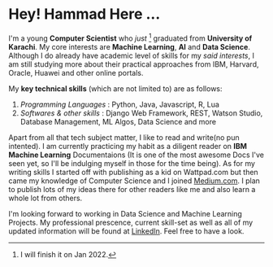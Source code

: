 # Hey! Hammad Here ...

I'm a young **Computer Scientist** who *just* [^1] graduated from **University of Karachi**. My core interests are **Machine Learning**, **AI** and **Data Science**. Although I do already have academic level of skills for my *said interests*, I am still studying more about their practical approaches from IBM, Harvard, Oracle, Huawei and other online portals.

My **key technical skills** (which are not limited to) are as follows:
1. *Programming Languages*
: Python, Java, Javascript, R, Lua
2. *Softwares & other skills* <!-- will add python libraries -->
: Django Web Framework, REST, Watson Studio, Database Management, ML Algos, Data Science and more


Apart from all that tech subject matter, I like to read and write(no pun intented). I am currently practicing my habit as a diligent reader on **IBM Machine Learning** Documentaions (It is one of the most awesome Docs I've seen yet, so I'll be indulging myself in those for the time being). As for my writing skills I started off with publishing as a kid on Wattpad.com but then came my knowledge of Computer Science and I joined [Medium.com](https://medium.com/@muhammadhammadhassan002/about). I plan to publish lots of my ideas there for other readers like me and also learn a whole lot from others. 

I'm looking forward to working in Data Science and Machine Learning Projects. My professional prescence, current skill-set as well as all of my updated information will be found at [LinkedIn](https://www.linkedin.com/in/muhammad-hammad-hassan-cs101). Feel free to have a look.

[^1]: I will finish it on Jan 2022.
